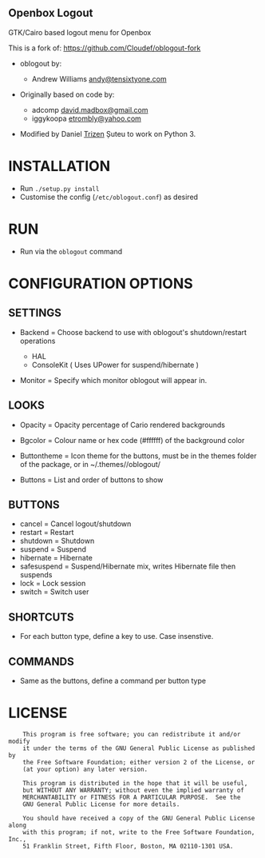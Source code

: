 ## Openbox Logout

GTK/Cairo based logout menu for Openbox

This is a fork of: https://github.com/Cloudef/oblogout-fork

* oblogout by:
     - Andrew Williams <andy@tensixtyone.com>

* Originally based on code by:
     - adcomp <david.madbox@gmail.com>
     - iggykoopa <etrombly@yahoo.com>

* Modified by Daniel [Trizen](https://github.com/trizen) Șuteu to work on Python 3.

# INSTALLATION

 - Run `./setup.py install`
 - Customise the config (`/etc/oblogout.conf`) as desired

# RUN

 - Run via the `oblogout` command


# CONFIGURATION OPTIONS

## SETTINGS

 - Backend  = Choose backend to use with oblogout's shutdown/restart operations
      - HAL
      - ConsoleKit ( Uses UPower for suspend/hibernate )

 - Monitor  = Specify which monitor oblogout will appear in.


## LOOKS

 - Opacity = Opacity percentage of Cario rendered backgrounds
 - Bgcolor = Colour name or hex code (#ffffff) of the background color

 - Buttontheme = Icon theme for the buttons, must be in the themes folder of the
                 package, or in ~/.themes/<name>/oblogout/
 - Buttons = List and order of buttons to show


## BUTTONS

 - cancel      = Cancel logout/shutdown
 - restart     = Restart
 - shutdown    = Shutdown
 - suspend     = Suspend
 - hibernate   = Hibernate
 - safesuspend = Suspend/Hibernate mix, writes Hibernate file then suspends
 - lock        = Lock session
 - switch      = Switch user


## SHORTCUTS

 - For each button type, define a key to use. Case insenstive.


## COMMANDS

 - Same as the buttons, define a command per button type


# LICENSE

```
    This program is free software; you can redistribute it and/or modify
    it under the terms of the GNU General Public License as published by
    the Free Software Foundation; either version 2 of the License, or
    (at your option) any later version.

    This program is distributed in the hope that it will be useful,
    but WITHOUT ANY WARRANTY; without even the implied warranty of
    MERCHANTABILITY or FITNESS FOR A PARTICULAR PURPOSE.  See the
    GNU General Public License for more details.

    You should have received a copy of the GNU General Public License along
    with this program; if not, write to the Free Software Foundation, Inc.,
    51 Franklin Street, Fifth Floor, Boston, MA 02110-1301 USA.
```
